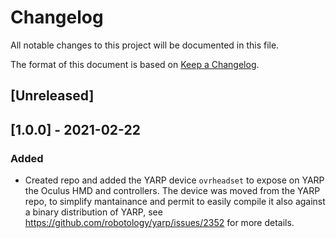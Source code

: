 # Changelog
All notable changes to this project will be documented in this file.

The format of this document is based on [Keep a Changelog](https://keepachangelog.com/en/1.0.0/).

## [Unreleased]

## [1.0.0] - 2021-02-22

### Added
- Created repo and added the YARP device `ovrheadset` to expose on YARP the Oculus HMD and controllers. 
  The device was moved from the YARP repo, to simplify mantainance and permit to easily compile it also against a binary distribution of YARP, see https://github.com/robotology/yarp/issues/2352 for more details.
